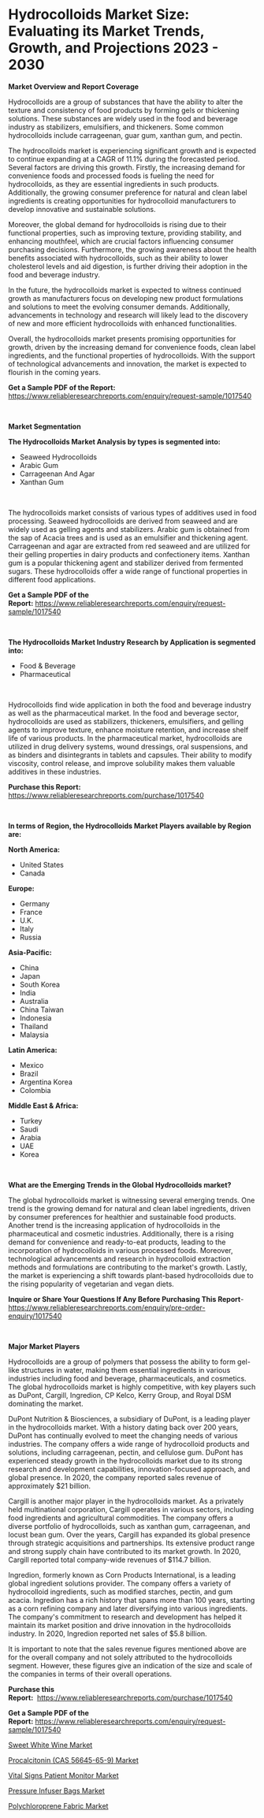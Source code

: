 <p><h1>Hydrocolloids Market Size: Evaluating its Market Trends, Growth, and Projections 2023 - 2030</h1></p><p><strong>Market Overview and Report Coverage</strong></p>
<p><p>Hydrocolloids are a group of substances that have the ability to alter the texture and consistency of food products by forming gels or thickening solutions. These substances are widely used in the food and beverage industry as stabilizers, emulsifiers, and thickeners. Some common hydrocolloids include carrageenan, guar gum, xanthan gum, and pectin.</p><p>The hydrocolloids market is experiencing significant growth and is expected to continue expanding at a CAGR of 11.1% during the forecasted period. Several factors are driving this growth. Firstly, the increasing demand for convenience foods and processed foods is fueling the need for hydrocolloids, as they are essential ingredients in such products. Additionally, the growing consumer preference for natural and clean label ingredients is creating opportunities for hydrocolloid manufacturers to develop innovative and sustainable solutions.</p><p>Moreover, the global demand for hydrocolloids is rising due to their functional properties, such as improving texture, providing stability, and enhancing mouthfeel, which are crucial factors influencing consumer purchasing decisions. Furthermore, the growing awareness about the health benefits associated with hydrocolloids, such as their ability to lower cholesterol levels and aid digestion, is further driving their adoption in the food and beverage industry.</p><p>In the future, the hydrocolloids market is expected to witness continued growth as manufacturers focus on developing new product formulations and solutions to meet the evolving consumer demands. Additionally, advancements in technology and research will likely lead to the discovery of new and more efficient hydrocolloids with enhanced functionalities.</p><p>Overall, the hydrocolloids market presents promising opportunities for growth, driven by the increasing demand for convenience foods, clean label ingredients, and the functional properties of hydrocolloids. With the support of technological advancements and innovation, the market is expected to flourish in the coming years.</p></p>
<p><strong>Get a Sample PDF of the Report:</strong> <a href="https://www.reliableresearchreports.com/enquiry/request-sample/1017540">https://www.reliableresearchreports.com/enquiry/request-sample/1017540</a></p>
<p>&nbsp;</p>
<p><strong>Market Segmentation</strong></p>
<p><strong>The Hydrocolloids Market Analysis by types is segmented into:</strong></p>
<p><ul><li>Seaweed Hydrocolloids</li><li>Arabic Gum</li><li>Carrageenan And Agar</li><li>Xanthan Gum</li></ul></p>
<p>&nbsp;</p>
<p><p>The hydrocolloids market consists of various types of additives used in food processing. Seaweed hydrocolloids are derived from seaweed and are widely used as gelling agents and stabilizers. Arabic gum is obtained from the sap of Acacia trees and is used as an emulsifier and thickening agent. Carrageenan and agar are extracted from red seaweed and are utilized for their gelling properties in dairy products and confectionery items. Xanthan gum is a popular thickening agent and stabilizer derived from fermented sugars. These hydrocolloids offer a wide range of functional properties in different food applications.</p></p>
<p><strong>Get a Sample PDF of the Report:</strong>&nbsp;<a href="https://www.reliableresearchreports.com/enquiry/request-sample/1017540">https://www.reliableresearchreports.com/enquiry/request-sample/1017540</a></p>
<p>&nbsp;</p>
<p><strong>The Hydrocolloids Market Industry Research by Application is segmented into:</strong></p>
<p><ul><li>Food & Beverage</li><li>Pharmaceutical</li></ul></p>
<p>&nbsp;</p>
<p><p>Hydrocolloids find wide application in both the food and beverage industry as well as the pharmaceutical market. In the food and beverage sector, hydrocolloids are used as stabilizers, thickeners, emulsifiers, and gelling agents to improve texture, enhance moisture retention, and increase shelf life of various products. In the pharmaceutical market, hydrocolloids are utilized in drug delivery systems, wound dressings, oral suspensions, and as binders and disintegrants in tablets and capsules. Their ability to modify viscosity, control release, and improve solubility makes them valuable additives in these industries.</p></p>
<p><strong>Purchase this Report:</strong>&nbsp; <a href="https://www.reliableresearchreports.com/purchase/1017540">https://www.reliableresearchreports.com/purchase/1017540</a></p>
<p>&nbsp;</p>
<p><strong>In terms of Region, the Hydrocolloids Market Players available by Region are:</strong></p>
<p>
    <p> <strong> North America: </strong>
        <ul>
            <li>United States</li>
            <li>Canada</li>
        </ul>
        </p> 
    <p> <strong> Europe: </strong>
        <ul>
            <li>Germany</li>
            <li>France</li>
            <li>U.K.</li>
            <li>Italy</li>
            <li>Russia</li>
        </ul>
        </p> 
    <p> <strong> Asia-Pacific: </strong>
        <ul>
            <li>China</li>
            <li>Japan</li>
            <li>South Korea</li>
            <li>India</li>
            <li>Australia</li>
            <li>China Taiwan</li>
            <li>Indonesia</li>
            <li>Thailand</li>
            <li>Malaysia</li>
        </ul>
        </p> 
    <p> <strong> Latin America: </strong>
        <ul>
            <li>Mexico</li>
            <li>Brazil</li>
            <li>Argentina Korea</li>
            <li>Colombia</li>
        </ul>
        </p> 
    <p> <strong> Middle East & Africa: </strong>
        <ul>
            <li>Turkey</li>
            <li>Saudi</li>
            <li>Arabia</li>
            <li>UAE</li>
            <li>Korea</li>
        </ul>
    </p>
    </p>
<p>&nbsp;</p>
<p><strong>What are the Emerging Trends in the Global Hydrocolloids market?</strong></p>
<p><p>The global hydrocolloids market is witnessing several emerging trends. One trend is the growing demand for natural and clean label ingredients, driven by consumer preferences for healthier and sustainable food products. Another trend is the increasing application of hydrocolloids in the pharmaceutical and cosmetic industries. Additionally, there is a rising demand for convenience and ready-to-eat products, leading to the incorporation of hydrocolloids in various processed foods. Moreover, technological advancements and research in hydrocolloid extraction methods and formulations are contributing to the market's growth. Lastly, the market is experiencing a shift towards plant-based hydrocolloids due to the rising popularity of vegetarian and vegan diets.</p></p>
<p><strong>Inquire or Share Your Questions If Any Before Purchasing This Report</strong>- <a href="https://www.reliableresearchreports.com/enquiry/pre-order-enquiry/1017540">https://www.reliableresearchreports.com/enquiry/pre-order-enquiry/1017540</a></p>
<p>&nbsp;</p>
<p><strong>Major Market Players</strong></p>
<p><p>Hydrocolloids are a group of polymers that possess the ability to form gel-like structures in water, making them essential ingredients in various industries including food and beverage, pharmaceuticals, and cosmetics. The global hydrocolloids market is highly competitive, with key players such as DuPont, Cargill, Ingredion, CP Kelco, Kerry Group, and Royal DSM dominating the market.</p><p>DuPont Nutrition & Biosciences, a subsidiary of DuPont, is a leading player in the hydrocolloids market. With a history dating back over 200 years, DuPont has continually evolved to meet the changing needs of various industries. The company offers a wide range of hydrocolloid products and solutions, including carrageenan, pectin, and cellulose gum. DuPont has experienced steady growth in the hydrocolloids market due to its strong research and development capabilities, innovation-focused approach, and global presence. In 2020, the company reported sales revenue of approximately $21 billion.</p><p>Cargill is another major player in the hydrocolloids market. As a privately held multinational corporation, Cargill operates in various sectors, including food ingredients and agricultural commodities. The company offers a diverse portfolio of hydrocolloids, such as xanthan gum, carrageenan, and locust bean gum. Over the years, Cargill has expanded its global presence through strategic acquisitions and partnerships. Its extensive product range and strong supply chain have contributed to its market growth. In 2020, Cargill reported total company-wide revenues of $114.7 billion.</p><p>Ingredion, formerly known as Corn Products International, is a leading global ingredient solutions provider. The company offers a variety of hydrocolloid ingredients, such as modified starches, pectin, and gum acacia. Ingredion has a rich history that spans more than 100 years, starting as a corn refining company and later diversifying into various ingredients. The company's commitment to research and development has helped it maintain its market position and drive innovation in the hydrocolloids industry. In 2020, Ingredion reported net sales of $5.8 billion.</p><p>It is important to note that the sales revenue figures mentioned above are for the overall company and not solely attributed to the hydrocolloids segment. However, these figures give an indication of the size and scale of the companies in terms of their overall operations.</p></p>
<p><strong>Purchase this Report:</strong>&nbsp;&nbsp;<a href="https://www.reliableresearchreports.com/purchase/1017540">https://www.reliableresearchreports.com/purchase/1017540</a></p>
<p></p>
<p><strong>Get a Sample PDF of the Report:</strong>&nbsp;<a href="https://www.reliableresearchreports.com/enquiry/request-sample/1017540">https://www.reliableresearchreports.com/enquiry/request-sample/1017540</a></p>
<p><p><a href="https://medium.com/@ebbakautzer/sweet-white-wine-market-size-growth-forecast-2023-2030-f37c58078b39">Sweet White Wine Market</a></p><p><a href="https://github.com/NorbertYates/Market-Research-Report-List-1/blob/main/procalcitonin-cas-56645-65-9-market.md">Procalcitonin (CAS 56645-65-9) Market</a></p><p><a href="https://www.reportprime.com/vital-signs-patient-monitor-r9540">Vital Signs Patient Monitor Market</a></p><p><a href="https://www.reportprime.com/pressure-infuser-bags-r9542">Pressure Infuser Bags Market</a></p><p><a href="https://www.linkedin.com/pulse/decoding-polychloroprene-fabric-market-deep-dive-latest-2db0e/">Polychloroprene Fabric Market</a></p></p>